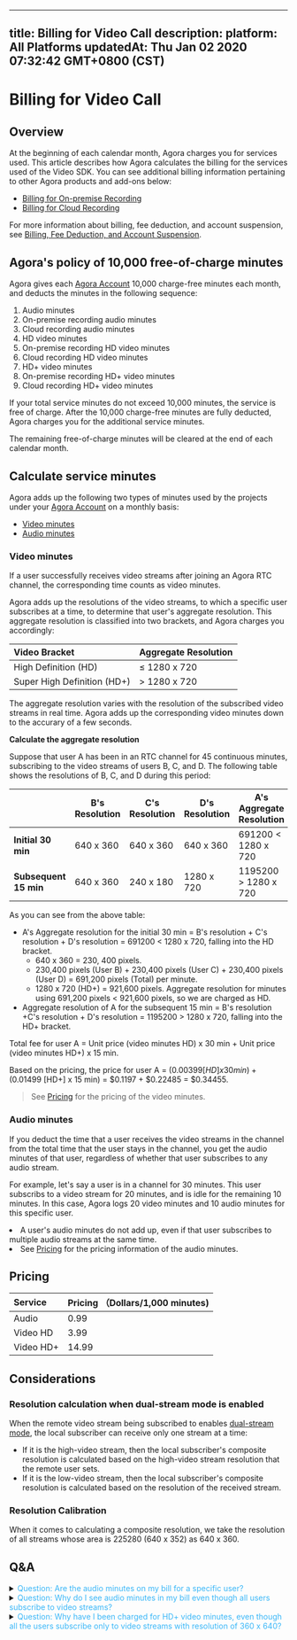 
---
title: Billing for Video Call
description: 
platform: All Platforms
updatedAt: Thu Jan 02 2020 07:32:42 GMT+0800 (CST)
---
# Billing for Video Call
## Overview


At the beginning of each calendar month, Agora charges you for services used. This article describes how Agora calculates the billing for the services used of the Video SDK. You can see additional billing information pertaining to other Agora products and add-ons below:



- [Billing for On-premise Recording](https://docs.agora.io/en/Recording/billing_recording?platform=All%20Platforms)
- [Billing for Cloud Recording](https://docs.agora.io/en/cloud-recording/billing_cloud_recording?platform=All%20Platforms)



For more information about billing, fee deduction, and account suspension, see [Billing, Fee Deduction, and Account Suspension](https://docs.agora.io/en/faq/billing_account).

## Agora's policy of 10,000 free-of-charge minutes

Agora gives each [Agora Account](https://console.agora.io/) 10,000 charge-free minutes each month, and deducts the minutes in the following sequence: 

1. Audio minutes
2. On-premise recording audio minutes
3. Cloud recording audio minutes 
4. HD video minutes
5. On-premise recording HD video minutes
6. Cloud recording HD video minutes
7. HD+ video minutes
8. On-premise recording HD+ video minutes
9. Cloud recording HD+ video minutes

If your total service minutes do not exceed 10,000 minutes, the service is free of charge. After the 10,000 charge-free minutes are fully deducted, Agora charges you for the additional service minutes.

<div class="alert note">The remaining free-of-charge minutes will be cleared at the end of each calendar month.</div>

## Calculate service minutes




Agora adds up the following two types of minutes used by the projects under your [Agora Account](https://console.agora.io/) on a monthly basis:

- [Video minutes](#vmin)
- [Audio minutes](#amin)
  







### <a name="vmin"></a>Video minutes 

If a user successfully receives video streams after joining an Agora RTC channel, the corresponding time counts as video minutes. 

Agora adds up the resolutions of the video streams, to which a specific user subscribes at a time, to determine that user's aggregate resolution. This aggregate resolution is classified into two brackets, and Agora charges you accordingly: 



| Video Bracket         | Aggregate Resolution |
| :-------------------- | :------------------- |
| High Definition (HD)  | ≤ 1280 x 720         |
| Super High Definition (HD+) | > 1280 x 720         |





<div class="alert note">The aggregate resolution varies with the resolution of the subscribed video streams in real time. Agora adds up the corresponding video minutes down to the accurary of a few seconds.</div>

**Calculate the aggregate resolution**

Suppose that user A has been in an RTC channel for 45 continuous minutes, subscribing to the video streams of users B, C, and D. The following table shows the resolutions of B, C, and D during this period:

|                       | B's Resolution | C's Resolution | D's Resolution | A's Aggregate Resolution |
| --------------------- | ------------ | ------------ | ------------ | ------------------------- |
| **Initial 30 min**      | 640 x 360    | 640 x 360    | 640 x 360    | 691200 < 1280 x 720       |
| **Subsequent 15 min** | 640 x 360    | 240 x 180    | 1280 x 720   | 1195200 > 1280 x 720      |

As you can see from the above table: 

- A's Aggregate resolution for the initial 30 min = B's resolution + C's resolution + D's resolution = 691200 < 1280 x 720, falling into the HD bracket. 
	- 640 x 360 = 230, 400 pixels.
	- 230,400 pixels (User B) + 230,400 pixels (User C) + 230,400 pixels (User D) = 691,200 pixels (Total) per minute.
	- 1280 x 720 (HD+) = 921,600 pixels. Aggregate resolution for minutes using 691,200 pixels < 921,600 pixels, so we are charged as HD.
- Aggregate resolution of A for the subsequent 15 min = B's resolution +C's resolution + D's resolution = 1195200 > 1280 x 720, falling into the HD+ bracket. 

Total fee for user A = Unit price (video minutes HD) x 30 min + Unit price (video minutes HD+) x 15 min.

Based on the pricing, the price for user A = ($0.00399 [HD] x 30 min) + ($0.01499 [HD+] x 15 min) = $0.1197 + $0.22485 = $0.34455.


> See [Pricing](#billing) for the pricing of the video minutes.
> 
> 

### <a name="amin"></a>Audio minutes 

If you deduct the time that a user receives the video streams in the channel from the total time that the user stays in the channel, you get the audio minutes of that user, regardless of whether that user subscribes to any audio stream. 



For example, let's say a user is in a channel for 30 minutes. This user subscribs to a video stream for 20 minutes, and is idle for the remaining 10 minutes. In this case, Agora logs 20 video minutes and 10 audio minutes for this specific user.





<div class="alert note"><li>A user's audio minutes do not add up, even if that user subscribes to multiple audio streams at the same time. </li><li>See <a href="#billing">Pricing</a> for the pricing information of the audio minutes. </li></div>






## Pricing





| Service<a name="billing"></a> | Pricing （Dollars/1,000 minutes) |
| :---------------------------- | :------------------------------- |
| Audio                         | 0.99                             |
| Video HD                      | 3.99                             |
| Video HD+                     | 14.99                            |















## Considerations



### Resolution calculation when dual-stream mode is enabled 

When the remote video stream being subscribed to enables [dual-stream mode](https://docs.agora.io/en/Agora%20Platform/terms?platform=All%20Platforms#a-name-dualadual-stream-mode), the local subscriber can receive only one stream at a time: 

- If it is the high-video stream, then the local subscriber's composite resolution is calculated based on the high-video stream resolution that the remote user sets. 
- If it is the low-video stream, then the local subscriber's composite resolution is calculated based on the resolution of the received stream. 

### Resolution Calibration

When it comes to calculating a composite resolution, we take the resolution of all streams whose area is 225280 (640 x 352) as 640 x 360. 







## Q&A



<details>
	<summary><font color="#3ab7f8">Question: Are the audio minutes on my bill for a specific user?</font></summary>

No. The audio minutes that you see on your bill are the sum of the audio minutes used by all users under your Agora account. In other words, the audio minutes are <i>not</i> for a specific user or for users in a specific channel.  

</details>




<details>
	<summary><font color="#3ab7f8">Question: Why do I see audio minutes in my bill even though all users subscribe to video streams?</font></summary>

Chances are: <ul><li>The user being subscribed to has not subscribed in turn to any other video stream.</li><li>After subscribing to a video stream, a user has not received any video stream due to poor network conditions or issues on the host side. </li></ul> If either of these conditions occurs, the corresponding user's aggregate resolution is 0 and the user's service time counts as audio minutes. 

</details>
<details>
	<summary><font color="#3ab7f8">Question: Why have I been charged for HD+ video minutes, even though all the users subscribe only to video streams with resolution of 360 x 640?</font></summary>

The aggregate resolution is a sum of all the resolutions of the video streams to which a user subscribes. That said, the more video streams a user subscribes to, the more likely that user's aggregate resolution falls into the HD+ bracket ( > 1280 x 720). 
</details>







